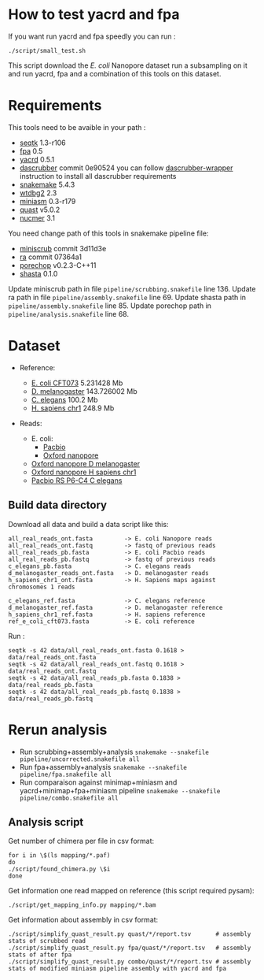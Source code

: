 # How to test yacrd and fpa

If you want run yacrd and fpa speedly you can run :

```
./script/small_test.sh
```

This script download the *E. coli* Nanopore dataset run a subsampling on it and run yacrd, fpa and a combination of this tools on this dataset.

# Requirements

This tools need to be avaible in your path :

- [seqtk](https://github.com/lh3/seqtk) 1.3-r106
- [fpa](https://gitlab.inria.fr/pmarijon/fpa) 0.5
- [yacrd](https://gitlab.inria.fr/pmarijon/yacrd) 0.5.1
- [dascrubber](https://github.com/thegenemyers/DASCRUBBER/) commit 0e90524 you can follow [dascrubber-wrapper](https://github.com/rrwick/DASCRUBBER-wrapper) instruction to install all dascrubber requirements
- [snakemake](https://snakemake.readthedocs.io/en/stable/) 5.4.3
- [wtdbg2](https://github.com/ruanjue/wtdbg2) 2.3
- [miniasm](https://github.com/lh3/miniasm) 0.3-r179
- [quast](http://bioinf.spbau.ru/quast) v5.0.2
- [nucmer](http://mummer.sourceforge.net/) 3.1

You need change path of this tools in snakemake pipeline file:

- [miniscrub](https://bitbucket.org/berkeleylab/jgi-miniscrub) commit 3d11d3e
- [ra](https://github.com/lbcb-sci/ra) commit 07364a1 
- [porechop](https://github.com/rrwick/Porechop/) v0.2.3-C++11
- [shasta](https://github.com/chanzuckerberg/shasta/) 0.1.0

Update miniscrub path in file `pipeline/scrubbing.snakefile` line 136.
Update ra path in file `pipeline/assembly.snakefile` line 69.
Update shasta path in `pipeline/assembly.snakefile` line 85.
Update porechop path in `pipeline/analysis.snakefile` line 68.


# Dataset

- Reference:
  * [E. coli CFT073](https://www.uniprot.org/taxonomy/199310)  5.231428 Mb
  * [D. melanogaster](https://www.ncbi.nlm.nih.gov/assembly/GCF_000001215.4) 143.726002 Mb
  * [C. elegans](ftp://ftp.ensembl.org/pub/release-95/fasta/caenorhabditis_elegans/dna/Caenorhabditis_elegans.WBcel235.dna.toplevel.fa.gz) 100.2 Mb
  * [H. sapiens chr1](ftp://ftp.ensembl.org/pub/release-95/fasta/homo_sapiens/dna/Homo_sapiens.GRCh38.dna.chromosome.1.fa.gz) 248.9 Mb
  
- Reads:
  * E. coli:
	+ [Pacbio](https://www.ebi.ac.uk/ena/data/view/SRX5299472)
	+ [Oxford nanopore](https://www.ebi.ac.uk/ena/data/view/SRR8494940)
  * [Oxford nanopore D melanogaster](https://www.ebi.ac.uk/ena/data/view/SRX3676783)
  * [Oxford nanopore H sapiens chr1](http://s3.amazonaws.com/nanopore-human-wgs/chr1.sorted.bam)
  * [Pacbio RS P6-C4 C elegans](http://datasets.pacb.com.s3.amazonaws.com/2014/c_elegans/list.html)

## Build data directory

Download all data and build a data script like this:
```
all_real_reads_ont.fasta         -> E. coli Nanopore reads 
all_real_reads_ont.fastq         -> fastq of previous reads
all_real_reads_pb.fasta          -> E. coli Pacbio reads
all_real_reads_pb.fastq          -> fastq of previous reads
c_elegans_pb.fasta               -> C. elegans reads
d_melanogaster_reads_ont.fasta   -> D. melanogaster reads
h_sapiens_chr1_ont.fasta         -> H. Sapiens maps against chromosomes 1 reads 

c_elegans_ref.fasta              -> C. elegans reference
d_melanogaster_ref.fasta         -> D. melanogaster reference
h_sapiens_chr1_ref.fasta         -> H. sapiens reference
ref_e_coli_cft073.fasta          -> E. coli reference
```

Run :
```
seqtk -s 42 data/all_real_reads_ont.fasta 0.1618 > data/real_reads_ont.fasta
seqtk -s 42 data/all_real_reads_ont.fastq 0.1618 > data/real_reads_ont.fastq
seqtk -s 42 data/all_real_reads_pb.fasta 0.1838 > data/real_reads_pb.fasta
seqtk -s 42 data/all_real_reads_pb.fastq 0.1838 > data/real_reads_pb.fastq
```

# Rerun analysis

- Run scrubbing+assembly+analysis `snakemake --snakefile pipeline/uncorrected.snakefile all`
- Run fpa+assembly+analysis `snakemake --snakefile pipeline/fpa.snakefile all`
- Run comparaison against minimap+miniasm and yacrd+minimap+fpa+miniasm pipeline `snakemake --snakefile pipeline/combo.snakefile all`

## Analysis script

Get number of chimera per file in csv format:
```
for i in \$(ls mapping/*.paf)
do
./script/found_chimera.py \$i
done
```

Get information one read mapped on reference (this script required pysam): 
```
./script/get_mapping_info.py mapping/*.bam
```

Get information about assembly in csv format:
```
./script/simplify_quast_result.py quast/*/report.tsv       # assembly stats of scrubbed read
./script/simplify_quast_result.py fpa/quast/*/report.tsv   # assembly stats of after fpa
./script/simplify_quast_result.py combo/quast/*/report.tsv # assembly stats of modified miniasm pipeline assembly with yacrd and fpa
```
